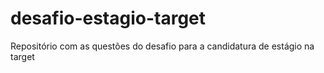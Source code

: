 # desafio-estagio-target
Repositório com as questões do desafio para a candidatura de estágio na target
